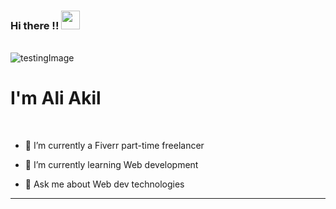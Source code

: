 ### Hi there !! <img src="https://raw.githubusercontent.com/MartinHeinz/MartinHeinz/master/wave.gif" width="30px"> </h3>
<br/>
<img  src="https://ibb.co/hRxxv2g" alt='testingImage'/>
<h1>I'm Ali Akil</h1>
<br/>
<div>
  <ul>
    <li>
      <p>
 🔭 I’m currently a Fiverr part-time freelancer
      </p>
     </li>
     <li>
       <p>
 🌱 I’m currently learning Web development
          </p>
     </li>
    <li>
       <p>
 💬 Ask me about Web dev technologies
           </p>
     </li>
  </ul>
  <hr/>
  <br>
